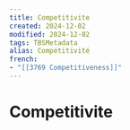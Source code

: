 ```yaml
---
title: Competitivite
created: 2024-12-02
modified: 2024-12-02
tags: TBSMetadata
alias: Compétitivité
french:
- "[[3769 Competitiveness]]"
---
```

# Competitivite
